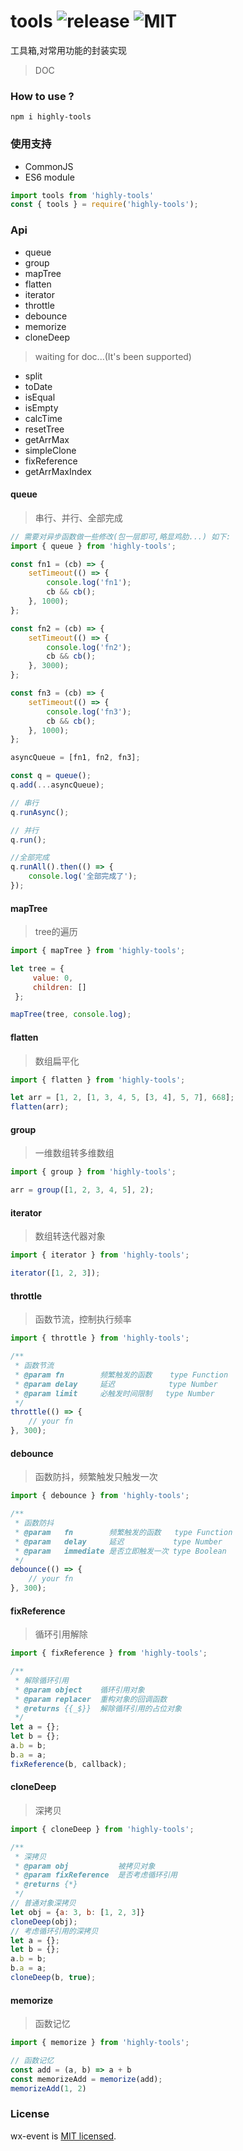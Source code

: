 # tools ![release](http://img.shields.io/github/v/release/dawangong/Tools.svg) ![MIT](https://img.shields.io/github/license/dawangong/Tools.svg)
工具箱,对常用功能的封装实现
> DOC
### How to use ?
```npm
npm i highly-tools
```
### 使用支持
- CommonJS
- ES6 module
```javascript
import tools from 'highly-tools'
const { tools } = require('highly-tools');
```
### Api
- queue
- group
- mapTree
- flatten
- iterator
- throttle
- debounce
- memorize
- cloneDeep
> waiting for doc...(It's been supported)
- split
- toDate
- isEqual
- isEmpty
- calcTime
- resetTree
- getArrMax
- simpleClone
- fixReference
- getArrMaxIndex

#### queue
> 串行、并行、全部完成
```javascript
// 需要对异步函数做一些修改(包一层即可,略显鸡肋...) 如下:
import { queue } from 'highly-tools';

const fn1 = (cb) => {
    setTimeout(() => {
        console.log('fn1');
        cb && cb();
    }, 1000);
};

const fn2 = (cb) => {
    setTimeout(() => {
        console.log('fn2');
        cb && cb();
    }, 3000);
};

const fn3 = (cb) => {
    setTimeout(() => {
        console.log('fn3');
        cb && cb();
    }, 1000);
};

asyncQueue = [fn1, fn2, fn3];

const q = queue();
q.add(...asyncQueue);

// 串行
q.runAsync();

// 并行
q.run();

//全部完成
q.runAll().then(() => {
    console.log('全部完成了');
});
```

#### mapTree
> tree的遍历
```javascript
import { mapTree } from 'highly-tools';

let tree = {
     value: 0,
     children: []
 };

mapTree(tree, console.log);
```

#### flatten
> 数组扁平化
```javascript
import { flatten } from 'highly-tools';

let arr = [1, 2, [1, 3, 4, 5, [3, 4], 5, 7], 668];
flatten(arr);
```

#### group
> 一维数组转多维数组
```javascript
import { group } from 'highly-tools';

arr = group([1, 2, 3, 4, 5], 2);
```

#### iterator
> 数组转迭代器对象
```javascript
import { iterator } from 'highly-tools';

iterator([1, 2, 3]);
```

#### throttle
> 函数节流，控制执行频率
```javascript
import { throttle } from 'highly-tools';

/**
 * 函数节流
 * @param fn        频繁触发的函数    type Function
 * @param delay     延迟            type Number
 * @param limit     必触发时间限制   type Number
 */
throttle(() => {
    // your fn
}, 300);
```

#### debounce
> 函数防抖，频繁触发只触发一次
```javascript
import { debounce } from 'highly-tools';

/**
 * 函数防抖
 * @param   fn        频繁触发的函数   type Function
 * @param   delay     延迟           type Number
 * @param   immediate 是否立即触发一次 type Boolean
 */
debounce(() => {
    // your fn
}, 300);

```

#### fixReference
> 循环引用解除
```javascript
import { fixReference } from 'highly-tools';

/**
 * 解除循环引用
 * @param object    循环引用对象
 * @param replacer  重构对象的回调函数
 * @returns {{_$}}  解除循环引用的占位对象
 */
let a = {};
let b = {};
a.b = b;
b.a = a;
fixReference(b, callback);

```

#### cloneDeep
> 深拷贝
```javascript
import { cloneDeep } from 'highly-tools';

/**
 * 深拷贝
 * @param obj           被拷贝对象
 * @param fixReference  是否考虑循环引用
 * @returns {*}
 */
// 普通对象深拷贝
let obj = {a: 3, b: [1, 2, 3]}
cloneDeep(obj);
// 考虑循环引用的深拷贝
let a = {};
let b = {};
a.b = b;
b.a = a;
cloneDeep(b, true);

```

#### memorize
> 函数记忆
```javascript
import { memorize } from 'highly-tools';

// 函数记忆
const add = (a, b) => a + b
const memorizeAdd = memorize(add);
memorizeAdd(1, 2)
```
### License
wx-event is [MIT licensed](https://github.com/dawangong/Tools/blob/master/LICENSE).

